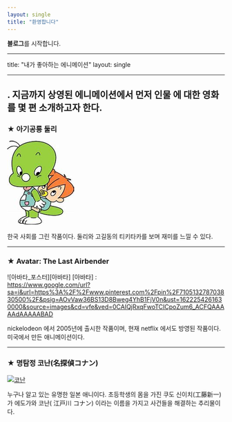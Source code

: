 ```yaml
---
layout: single
title: "환영합니다"
---
```


**블로그**를 시작합니다.

--- 

title: "내가 좋아하는 에니메이션" 
layout: single 

---

. 지금까지 상영된 에니메이션에서 먼저 인물 에 대한 영화를 몇 편 소개하고자 한다. 
--- 
### ★ 아기공룡 둘리
![둘리](/assets/images/둘리.jpg) 


한국 사회를 그린 작품이다. 둘리와 고길동의 티키타카를 보며 재미를 느낄 수 있다.

--- 
### ★ Avatar: The Last Airbender
![아바타_포스터][아바타] 
[아바타] :  
https://www.google.com/url?sa=i&url=https%3A%2F%2Fwww.pinterest.com%2Fpin%2F710513278703830500%2F&psig=AOvVaw36BS13D8Bweg4YhB1FjV0n&ust=1622254261630000&source=images&cd=vfe&ved=0CAIQjRxqFwoTCICpoZum6_ACFQAAAAAdAAAAABAD

nickelodeon 에서 2005년에 출시한 작품이며, 현재 netflix 에서도 방영된 작품이다. 미국에서 만든 애니메이션이다.

--- 
### ★ 명탐정 코난(名探偵コナン)
[![코난](/assets/images/코난.png "더 자세한 내용을 원하시면 방문해 보세요 ")](https://www.ilemonde.com/news/articleView.html?idxno=14601) 

누구나 알고 있는 유명한 일본 애니이다. 초등학생의 몸을 가진 쿠도 신이치(工藤新一) 가 에도가와 코난( 江戸川 コナン) 이라는 이름을 가지고 사건들을 해결하는 추리물이다.



